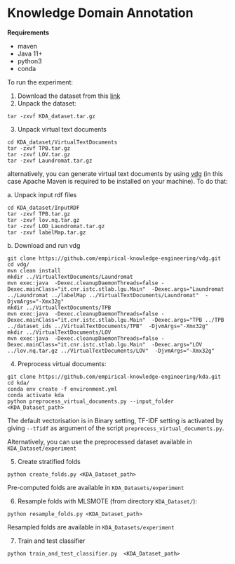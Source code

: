 # Knowledge Domain Annotation

**Requirements**

- maven
- Java 11+
- python3
- conda

To run the experiment:

1. Download the dataset from this [link](https://w3id.org/eke/KDA/KDA_dataset.tar.gz)
2. Unpack the dataset:

```
tar -zxvf KDA_dataset.tar.gz
```
3. Unpack virtual text documents

```
cd KDA_dataset/VirtualTextDocuments
tar -zxvf TPB.tar.gz
tar -zxvf LOV.tar.gz
tar -zxvf Laundromat.tar.gz
```

alternatively, you can generate virtual text documents by using [vdg](https://github.com/empirical-knowledge-engineering/vdg) (in this case Apache Maven is required to be installed on your machine). To do that:

a. Unpack input rdf files

```
cd KDA_dataset/InputRDF
tar -zxvf TPB.tar.gz
tar -zxvf lov.nq.tar.gz
tar -zxvf LOD_Laundromat.tar.gz
tar -zxvf labelMap.tar.gz
```

b. Download and run vdg

```
git clone https://github.com/empirical-knowledge-engineering/vdg.git
cd vdg/
mvn clean install
mkdir ../VirtualTextDocuments/Laundromat
mvn exec:java  -Dexec.cleanupDaemonThreads=false -Dexec.mainClass="it.cnr.istc.stlab.lgu.Main"  -Dexec.args="Laundromat ../Laundromat ../labelMap ../VirtualTextDocuments/Laundromat"  -DjvmArgs="-Xmx32g"
mkdir ../VirtualTextDocuments/TPB
mvn exec:java  -Dexec.cleanupDaemonThreads=false -Dexec.mainClass="it.cnr.istc.stlab.lgu.Main"  -Dexec.args="TPB ../TPB ../dataset_ids ../VirtualTextDocuments/TPB"  -DjvmArgs="-Xmx32g"
mkdir ../VirtualTextDocuments/LOV
mvn exec:java  -Dexec.cleanupDaemonThreads=false -Dexec.mainClass="it.cnr.istc.stlab.lgu.Main"  -Dexec.args="LOV ../lov.nq.tar.gz ../VirtualTextDocuments/LOV"  -DjvmArgs="-Xmx32g"
```


4. Preprocess virtual documents:

```
git clone https://github.com/empirical-knowledge-engineering/kda.git
cd kda/
conda env create -f environment.yml 
conda activate kda
python preprocess_virtual_documents.py --input_folder <KDA_Dataset_path>
```
The default vectorisation is in Binary setting, TF-IDF setting is activated by giving `--tfidf` as argument of the script `preprocess_virtual_documents.py`. 

Alternatively, you can use the preprocessed dataset available in ``KDA_Dataset/experiment``

5. Create stratified folds

```
python create_folds.py <KDA_Dataset_path>
```

Pre-computed folds are available in ``KDA_Datasets/experiment``

6. Resample folds with MLSMOTE (from directory ``KDA_Dataset/``):

```
python resample_folds.py <KDA_Dataset_path>
```

Resampled folds are available in ``KDA_Datasets/experiment``


7. Train and test classifier

```
python train_and_test_classifier.py  <KDA_Dataset_path>
